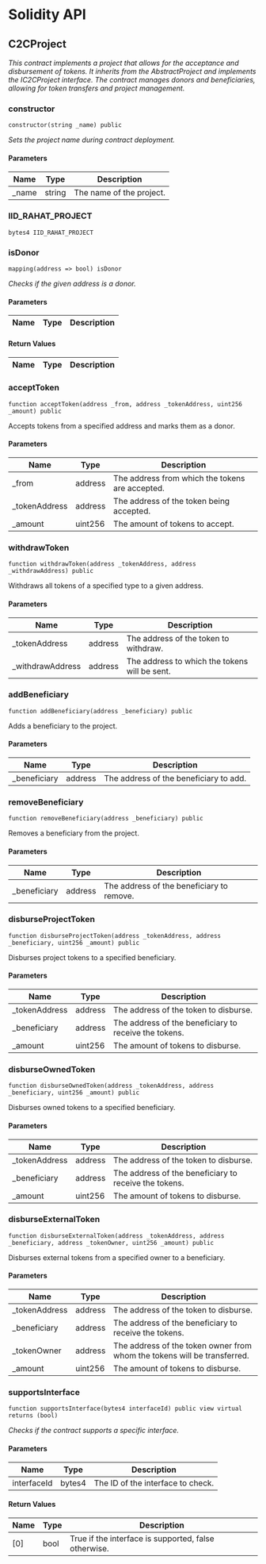 # Solidity API

## C2CProject

_This contract implements a project that allows for the acceptance and disbursement of tokens.
It inherits from the AbstractProject and implements the IC2CProject interface. The contract
manages donors and beneficiaries, allowing for token transfers and project management._

### constructor

```solidity
constructor(string _name) public
```

_Sets the project name during contract deployment._

#### Parameters

| Name | Type | Description |
| ---- | ---- | ----------- |
| _name | string | The name of the project. |

### IID_RAHAT_PROJECT

```solidity
bytes4 IID_RAHAT_PROJECT
```

### isDonor

```solidity
mapping(address => bool) isDonor
```

_Checks if the given address is a donor._

#### Parameters

| Name | Type | Description |
| ---- | ---- | ----------- |

#### Return Values

| Name | Type | Description |
| ---- | ---- | ----------- |

### acceptToken

```solidity
function acceptToken(address _from, address _tokenAddress, uint256 _amount) public
```

Accepts tokens from a specified address and marks them as a donor.

#### Parameters

| Name | Type | Description |
| ---- | ---- | ----------- |
| _from | address | The address from which the tokens are accepted. |
| _tokenAddress | address | The address of the token being accepted. |
| _amount | uint256 | The amount of tokens to accept. |

### withdrawToken

```solidity
function withdrawToken(address _tokenAddress, address _withdrawAddress) public
```

Withdraws all tokens of a specified type to a given address.

#### Parameters

| Name | Type | Description |
| ---- | ---- | ----------- |
| _tokenAddress | address | The address of the token to withdraw. |
| _withdrawAddress | address | The address to which the tokens will be sent. |

### addBeneficiary

```solidity
function addBeneficiary(address _beneficiary) public
```

Adds a beneficiary to the project.

#### Parameters

| Name | Type | Description |
| ---- | ---- | ----------- |
| _beneficiary | address | The address of the beneficiary to add. |

### removeBeneficiary

```solidity
function removeBeneficiary(address _beneficiary) public
```

Removes a beneficiary from the project.

#### Parameters

| Name | Type | Description |
| ---- | ---- | ----------- |
| _beneficiary | address | The address of the beneficiary to remove. |

### disburseProjectToken

```solidity
function disburseProjectToken(address _tokenAddress, address _beneficiary, uint256 _amount) public
```

Disburses project tokens to a specified beneficiary.

#### Parameters

| Name | Type | Description |
| ---- | ---- | ----------- |
| _tokenAddress | address | The address of the token to disburse. |
| _beneficiary | address | The address of the beneficiary to receive the tokens. |
| _amount | uint256 | The amount of tokens to disburse. |

### disburseOwnedToken

```solidity
function disburseOwnedToken(address _tokenAddress, address _beneficiary, uint256 _amount) public
```

Disburses owned tokens to a specified beneficiary.

#### Parameters

| Name | Type | Description |
| ---- | ---- | ----------- |
| _tokenAddress | address | The address of the token to disburse. |
| _beneficiary | address | The address of the beneficiary to receive the tokens. |
| _amount | uint256 | The amount of tokens to disburse. |

### disburseExternalToken

```solidity
function disburseExternalToken(address _tokenAddress, address _beneficiary, address _tokenOwner, uint256 _amount) public
```

Disburses external tokens from a specified owner to a beneficiary.

#### Parameters

| Name | Type | Description |
| ---- | ---- | ----------- |
| _tokenAddress | address | The address of the token to disburse. |
| _beneficiary | address | The address of the beneficiary to receive the tokens. |
| _tokenOwner | address | The address of the token owner from whom the tokens will be transferred. |
| _amount | uint256 | The amount of tokens to disburse. |

### supportsInterface

```solidity
function supportsInterface(bytes4 interfaceId) public view virtual returns (bool)
```

_Checks if the contract supports a specific interface._

#### Parameters

| Name | Type | Description |
| ---- | ---- | ----------- |
| interfaceId | bytes4 | The ID of the interface to check. |

#### Return Values

| Name | Type | Description |
| ---- | ---- | ----------- |
| [0] | bool | True if the interface is supported, false otherwise. |

